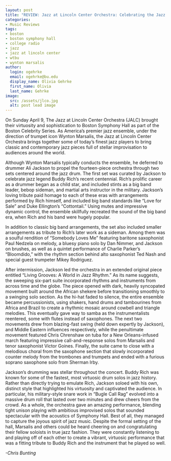 ```yaml
---
layout: post
title: "REVIEW: Jazz at Lincoln Center Orchestra: Celebrating the Jazz Drum @ Boston Symphony Hall"
categories:
- Music Reviews
tags:
- boston
- boston symphony hall
- college radio
- jazz
- jazz at lincoln center
- wtbu
- wynton marsalis
author:
  login: ogehrke
  email: ogehrke@bu.edu
  display_name: Olivia Gehrke
  first_name: Olivia
  last_name: Gehrke
image:
  src: /assets/jlco.jpg
  alt: post lead image
---
```


On Sunday April 9, The Jazz at Lincoln Center Orchestra (JALC) brought their virtuosity and sophistication to Boston Symphony Hall as part of the Boston Celebrity Series. As America’s premier jazz ensemble, under the direction of trumpet icon Wynton Marsalis, the Jazz at Lincoln Center Orchestra brings together some of today’s finest jazz players to bring classic and contemporary jazz pieces full of stellar improvisation to audiences around the world.

Although Wynton Marsalis typically conducts the ensemble, he deferred to drummer Ali Jackson to propel the fourteen-piece orchestra through two sets centered around the jazz drum. The first set was curated by Jackson to celebrate jazz legend Buddy Rich’s recent centennial. Rich’s prolific career as a drummer began as a child star, and included stints as a big band leader, bebop sideman, and martial arts instructor in the military. Jackson’s loving tribute paid homage to each of these eras with arrangements performed by Rich himself, and included big band standards like “Love for Sale” and Duke Ellington’s “Cottontail.” Using mutes and impressive dynamic control, the ensemble skillfully recreated the sound of the big band era, when Rich and his band were hugely popular.

In addition to classic big band arrangements, the set also included smaller arrangements as tribute to Rich’s later work as a sideman. Among them was a soulful rendition of “Somebody Loves Me” featuring baritone saxophonist Paul Nedzela on melody, a bluesy piano solo by Dan Nimmer, and Jackson on brushes, as well as a quintet performance of Charlie Parker’s “Bloomdido,” with the rhythm section behind alto saxophonist Ted Nash and special guest trumpeter Mikey Rodriguez.

After intermission, Jackson led the orchestra in an extended original piece entitled “Living Grooves: A World in Jazz Rhythm.” As its name suggests, the sweeping six-part suite incorporated rhythms and instruments from across time and the globe. The piece opened with dark, heavily syncopated movement built around the African shekere before transitioning smoothly to a swinging solo section. As the hi-hat faded to silence, the entire ensemble became percussionists, using shakers, hand drums and tambourines from Africa and Brazil to create a rhythmic mosaic around cowbell and triangle melodies. This eventually gave way to samba as the instrumentalists reentered, some with flutes instead of saxophones. The next two movements drew from blazing-fast swing (held down expertly by Jackson), and Middle Eastern influences respectively, while the penultimate movement featured Chris Chrenshaw on tuba for a New Orleans-infused march featuring impressive call-and-response solos from Marsalis and tenor saxophonist Victor Goines. Finally, the suite came to close with a melodious choral from the saxophone section that slowly incorporated counter melody from the trombones and trumpets and ended with a furious soprano saxophone solo from Sherman Irby.

Jackson’s drumming was stellar throughout the concert. Buddy Rich was known for some of the fastest, most virtuosic drum solos in jazz history. Rather than directly trying to emulate Rich, Jackson soloed with his own, distinct style that highlighted his virtuosity and captivated the audience. In particular, his military-style snare work in “Bugle Call Rag” evolved into a massive drum roll that lasted over two minutes and drew cheers from the crowd. As a whole, the orchestra gave an amazing performance, blending tight unison playing with ambitious improvised solos that sounded spectacular with the acoustics of Symphony Hall. Best of all, they managed to capture the joyous spirit of jazz music. Despite the formal setting of the hall, Marsalis and others could be heard cheering on and congratulating their fellow soloists in true jazz fashion. They were constantly listening to and playing off of each other to create a vibrant, virtuosic performance that was a fitting tribute to Buddy Rich and the instrument that he played so well.

_\-Chris Bunting_